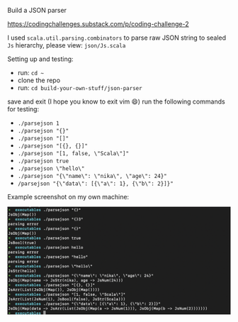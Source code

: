 Build a JSON parser

https://codingchallenges.substack.com/p/coding-challenge-2

I used `scala.util.parsing.combinators` to parse raw JSON string to sealed `Js` hierarchy, please view: `json/Js.scala` 

Setting up and testing:
- run: `cd ~`
- clone the repo
- run: `cd build-your-own-stuff/json-parser`

save and exit (I hope you know to exit vim 😄)
run the following commands for testing:

- `./parsejson 1`
- `./parsejson "{}"`
- `./parsejson "[]"`
- `./parsejson "[{}, {}]"`
- `./parsejson "[1, false, \"Scala\"]"`
- `./parsejson true`
- `./parsejson \"hello\"`
- `./parsejson "{\"name\": \"nika\", \"age\": 24}"`
- `/parsejson "{\"data\": [{\"a\": 1}, {\"b\": 2}]}"`

Example screenshot on my own machine:

![My Image](example.png)
